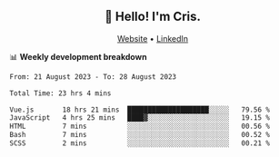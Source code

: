 
<h2 align="center">👋 Hello! I'm Cris.</h2>
<p align="center">
  <a href="https://www.criscunas.dev">Website</a> •
  <a href="https://www.linkedin.com/in/cristophercunas/">LinkedIn</a> 
</p>


📊 **Weekly development breakdown**
<!--START_SECTION:waka-->

```txt
From: 21 August 2023 - To: 28 August 2023

Total Time: 23 hrs 4 mins

Vue.js       18 hrs 21 mins  ████████████████████░░░░░   79.56 %
JavaScript   4 hrs 25 mins   ████▓░░░░░░░░░░░░░░░░░░░░   19.15 %
HTML         7 mins          ░░░░░░░░░░░░░░░░░░░░░░░░░   00.56 %
Bash         7 mins          ░░░░░░░░░░░░░░░░░░░░░░░░░   00.52 %
SCSS         2 mins          ░░░░░░░░░░░░░░░░░░░░░░░░░   00.21 %
```

<!--END_SECTION:waka-->
